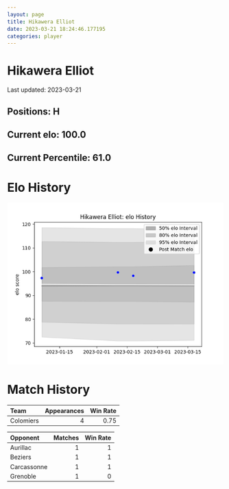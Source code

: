 ```yaml
---  
layout: page  
title: Hikawera Elliot  
date: 2023-03-21 18:24:46.177195  
categories: player  
---
```

# Hikawera Elliot


Last updated: 2023-03-21
## Positions: H

## Current elo: 100.0

## Current Percentile: 61.0

# Elo History


![elo history](history_HikaweraElliot.png)
# Match History


| Team      |   Appearances |   Win Rate |
|:----------|--------------:|-----------:|
| Colomiers |             4 |       0.75 |

| Opponent    |   Matches |   Win Rate |
|:------------|----------:|-----------:|
| Aurillac    |         1 |          1 |
| Beziers     |         1 |          1 |
| Carcassonne |         1 |          1 |
| Grenoble    |         1 |          0 |